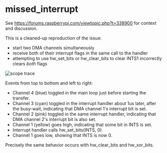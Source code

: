 # missed_interrupt

See https://forums.raspberrypi.com/viewtopic.php?t=338900 for context and discussion.

This is a cleaned-up reproduction of the issue:

- start two DMA channels simultaneously
- receive both of their interrupt flags in the same call to the handler
- attempting to use hw_set_bits or hw_clear_bits to clear INTS1 incorrectly clears *both* flags

![scope trace](/DS1Z_QuickPrint4.png)

Events from top to bottom and left to right:
- Channel 4 (blue) toggled in the main loop just before starting the transfer.
- Channel 3 (cyan) toggled in the interrupt handler about 1us later, after the busy-wait, indicating that DMA channel 1's interrupt bit is set.
- Channel 2 (pink) toggled in the same interrupt handler, indicating that DMA channel 2's interrupt bit is also set.
- Channel 1 (yellow) goes high, indicating that some bit in INTS is set.
- Interrupt handler calls hw_set_bits(INTS, 0)
- Channel 1 goes low, showing that INTS is now 0.

Precisely the same behavior occurs with hw_clear_bits and hw_xor_bits.

